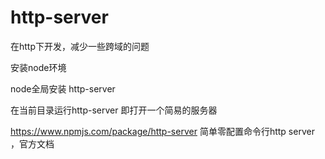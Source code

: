 


# http-server

在http下开发，减少一些跨域的问题

安装node环境

node全局安装 http-server 

在当前目录运行http-server 即打开一个简易的服务器

https://www.npmjs.com/package/http-server  简单零配置命令行http server   ，官方文档















